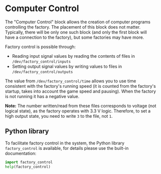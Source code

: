 <!--
SPDX-FileCopyrightText: Robert Ryszard Paciorek <rrp@opcode.eu.org>
SPDX-License-Identifier: MIT

AI tools (chat GPT) have been used for text translation and editing.
-->

# Computer Control

The "Computer Control" block allows the creation of computer programs controlling the factory. The placement of this block does not matter. Typically, there will be only one such block (and only the first block will have a connection to the factory), but some factories may have more.

Factory control is possible through:
* Reading input signal values by reading the contents of files in `/dev/factory_control/inputs`
* Setting output signal values by writing values to files in `/dev/factory_control/outputs`

The value from `/dev/factory_control/time` allows you to use time consistent with the factory's running speed (it is counted from the factory's startup, takes into account the game speed and pausing). When the factory is not running it has a negative value.

**Note:** The number written/read from these files corresponds to voltage (not logical state), as the factory operates with 3.3 V logic. Therefore, to set a high output state, you need to write `3` to the file, not `1`.


## Python library

To facilitate factory control in the system, the Python library `factory_control` is available, for details please use the built-in documentation:

```Python
import factory_control
help(factory_control)
```
